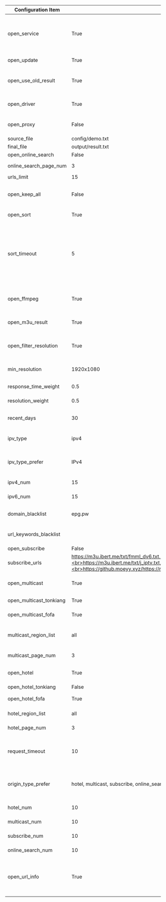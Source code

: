 | Configuration Item      | Default Value                                                                                                                                                                                                   | Description                                                                                                                                                                                                                                                                                                                                                                    |
| ----------------------- | --------------------------------------------------------------------------------------------------------------------------------------------------------------------------------------------------------------- | ------------------------------------------------------------------------------------------------------------------------------------------------------------------------------------------------------------------------------------------------------------------------------------------------------------------------------------------------------------------------------ |
| open_service            | True                                                                                                                                                                                                            | Enable page service, used to control whether to start the result page service; if deployed on platforms like Qinglong with dedicated scheduled tasks, the function can be turned off after updates are completed and the task is stopped                                                                                                                                       |
| open_update             | True                                                                                                                                                                                                            | Enable updates, if disabled then only the result page service is run                                                                                                                                                                                                                                                                                                           |
| open_use_old_result     | True                                                                                                                                                                                                            | Enable the use of historical update results (including the interface for template and result files) and merge them into the current update                                                                                                                                                                                                                                     |
| open_driver             | True                                                                                                                                                                                                            | Enable browser execution, If there are no updates, this mode can be enabled, which consumes more performance                                                                                                                                                                                                                                                                   |
| open_proxy              | False                                                                                                                                                                                                           | Enable proxy, automatically obtains free available proxies, If there are no updates, this mode can be enabled                                                                                                                                                                                                                                                                  |
| source_file             | config/demo.txt                                                                                                                                                                                                 | Template file path                                                                                                                                                                                                                                                                                                                                                             |
| final_file              | output/result.txt                                                                                                                                                                                               | Generated result file path                                                                                                                                                                                                                                                                                                                                                     |
| open_online_search      | False                                                                                                                                                                                                           | Enable online search source feature                                                                                                                                                                                                                                                                                                                                            |
| online_search_page_num  | 3                                                                                                                                                                                                               | Page retrieval quantity for online search channels                                                                                                                                                                                                                                                                                                                             |
| urls_limit              | 15                                                                                                                                                                                                              | Number of interfaces per channel                                                                                                                                                                                                                                                                                                                                               |
| open_keep_all           | False                                                                                                                                                                                                           | Retain all search results, retain results with non-template channel names, recommended to be turned on when manually maintaining                                                                                                                                                                                                                                               |
| open_sort               | True                                                                                                                                                                                                            | Enable the sorting function (response speed, date, resolution)                                                                                                                                                                                                                                                                                                                 |
| sort_timeout            | 5                                                                                                                                                                                                               | The timeout duration for speed testing of a single interface, in seconds (s). A larger value means a longer testing period, which can increase the number of interfaces obtained but may decrease their quality. A smaller value means a shorter testing time, which can obtain low-latency interfaces with better quality. Adjusting this value can optimize the update time. |
| open_ffmpeg             | True                                                                                                                                                                                                            | Enable speed testing using FFmpeg to obtain more accurate speed and resolution information. Manual installation is required in advance.                                                                                                                                                                                                                                        |
| open_m3u_result         | True                                                                                                                                                                                                            | Enable the conversion to generate m3u file type result links, supporting the display of channel icons                                                                                                                                                                                                                                                                          |
| open_filter_resolution  | True                                                                                                                                                                                                            | Enable resolution filtering, interfaces with resolution lower than the minimum resolution (min_resolution) will be filtered                                                                                                                                                                                                                                                    |
| min_resolution          | 1920x1080                                                                                                                                                                                                       | Minimum interface resolution, requires enabling open_filter_resolution to take effect                                                                                                                                                                                                                                                                                          |
| response_time_weight    | 0.5                                                                                                                                                                                                             | Response time weight value (the sum of all weight values should be 1)                                                                                                                                                                                                                                                                                                          |
| resolution_weight       | 0.5                                                                                                                                                                                                             | Resolution weight value (the sum of all weight values should be 1)                                                                                                                                                                                                                                                                                                             |
| recent_days             | 30                                                                                                                                                                                                              | Retrieve interfaces updated within a recent time range (in days), reducing appropriately can avoid matching issues                                                                                                                                                                                                                                                             |
| ipv_type                | ipv4                                                                                                                                                                                                            | The protocol type of interface in the generated result, optional values: ipv4, ipv6, all                                                                                                                                                                                                                                                                                       |
| ipv_type_prefer         | IPv4                                                                                                                                                                                                            | Interface protocol type preference, prioritize interfaces of this type in the results, optional values: IPv4, IPv6, random                                                                                                                                                                                                                                                     |
| ipv4_num                | 15                                                                                                                                                                                                              | The preferred number of IPv4 interfaces in the result                                                                                                                                                                                                                                                                                                                          |
| ipv6_num                | 15                                                                                                                                                                                                              | The preferred number of IPv6 interfaces in the result                                                                                                                                                                                                                                                                                                                          |
| domain_blacklist        | epg.pw                                                                                                                                                                                                          | Interface domain blacklist, used to filter out interfaces with low-quality, ad-inclusive domains                                                                                                                                                                                                                                                                               |
| url_keywords_blacklist  |                                                                                                                                                                                                                 | Interface keyword blacklist, used to filter out interfaces containing specific characters                                                                                                                                                                                                                                                                                      |
| open_subscribe          | False                                                                                                                                                                                                           | Enable subscription source feature                                                                                                                                                                                                                                                                                                                                             |
| subscribe_urls          | https://m3u.ibert.me/txt/fmml_dv6.txt,<br>https://m3u.ibert.me/txt/o_cn.txt,<br>https://m3u.ibert.me/txt/j_iptv.txt,<br>https://github.moeyy.xyz/https://raw.githubusercontent.com/PizazzGY/TVBox/main/live.txt | Subscription source list                                                                                                                                                                                                                                                                                                                                                       |
| open_multicast          | True                                                                                                                                                                                                            | Enable the multicast source function, after disabling it all multicast sources will stop working                                                                                                                                                                                                                                                                               |
| open_multicast_tonkiang | True                                                                                                                                                                                                            | Enable Tonkiang multicast source work mode                                                                                                                                                                                                                                                                                                                                     |
| open_multicast_fofa     | True                                                                                                                                                                                                            | Enable FOFA multicast source work mode                                                                                                                                                                                                                                                                                                                                         |
| multicast_region_list   | all                                                                                                                                                                                                             | Multicast source region list, [more regions](../updates/multicast/multicast_map.json, all means all regions)                                                                                                                                                                                                                                                                   |
| multicast_page_num      | 3                                                                                                                                                                                                               | Number of pages to retrieve for multicast regions                                                                                                                                                                                                                                                                                                                              |
| open_hotel              | True                                                                                                                                                                                                            | Enable the hotel source function, after closing it all hotel source working modes will be disabled                                                                                                                                                                                                                                                                             |
| open_hotel_tonkiang     | False                                                                                                                                                                                                           | Enable Tonkiang hotel source work mode                                                                                                                                                                                                                                                                                                                                         |
| open_hotel_fofa         | True                                                                                                                                                                                                            | Enable FOFA、ZoomEye hotel source work mode                                                                                                                                                                                                                                                                                                                                    |
| hotel_region_list       | all                                                                                                                                                                                                             | List of hotel source regions, [more regions](../updates/fofa/fofa_map.py), 'all' indicates all regions                                                                                                                                                                                                                                                                         |
| hotel_page_num          | 3                                                                                                                                                                                                               | Number of pages to retrieve for hotel regions                                                                                                                                                                                                                                                                                                                                  |
| request_timeout         | 10                                                                                                                                                                                                              | Query request timeout duration, in seconds (s), used to control the timeout and retry duration for querying interface text links. Adjusting this value can optimize update time.                                                                                                                                                                                               |
| origin_type_prefer      | hotel, multicast, subscribe, online_search                                                                                                                                                                      | Result preference for the source of the interface, results are prioritized in this order: hotel: hotel source, multicast: multicast source, subscribe: subscription source, online_search: online search                                                                                                                                                                       |
| hotel_num               | 10                                                                                                                                                                                                              | The number of preferred hotel source interfaces in the results                                                                                                                                                                                                                                                                                                                 |
| multicast_num           | 10                                                                                                                                                                                                              | The number of preferred multicast source interfaces in the results                                                                                                                                                                                                                                                                                                             |
| subscribe_num           | 10                                                                                                                                                                                                              | The number of preferred subscribe source interfaces in the results                                                                                                                                                                                                                                                                                                             |
| online_search_num       | 10                                                                                                                                                                                                              | The number of preferred online search interfaces in the results                                                                                                                                                                                                                                                                                                                |
| open_url_info           | True                                                                                                                                                                                                            | Enable display of API description information, used to control whether to show resolution, API protocol type, etc., the content after the $ symbol, playback software uses this information to describe the API                                                                                                                                                                |
